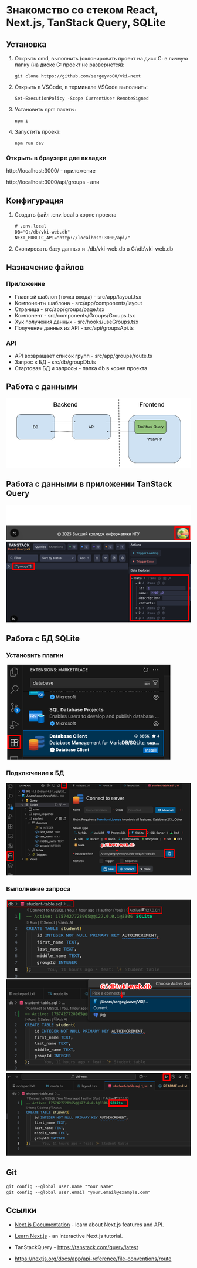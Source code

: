 # Знакомство со стеком React, Next.js, TanStack Query, SQLite

## Установка 

1) Открыть cmd, выполнить (cклонировать проект на диск С: в личную папку (на диске G: проект не развернется):
    ```
    git clone https://github.com/sergeyvo80/vki-next
    ```

2) Открыть в VSCode, в терминале VSCode выполнить:
    ```
    Set-ExecutionPolicy -Scope CurrentUser RemoteSigned
    ```

3) Установить npm пакеты:
    ```
    npm i
    ```

4) Запустить проект:
    ```
    npm run dev
    ```

### Открыть в браузере две вкладки

http://localhost:3000/ - приложение

http://localhost:3000/api/groups - апи


## Конфигурация
1) Создать файл .env.local в корне проекта
    ```
    # .env.local
    DB="G:/db/vki-web.db"
    NEXT_PUBLIC_API="http://localhost:3000/api/"
    ```
2) Скопировать базу данных и ./db/vki-web.db в G:\db\vki-web.db

## Назначение файлов

### Приложение

- Главный шаблон (точка входа) - src/app/layout.tsx 
- Компоненты шаблона - src/app/components/layout
- Страница - src/app/groups/page.tsx
- Компонент - src/components/Groups/Groups.tsx
- Хук получения данных - src/hooks/useGroups.tsx
- Получение данных из API - src/api/groupsApi.ts

### API

- API возвращает список групп - src/app/groups/route.ts
- Запрос к БД - src/db/groupDb.ts
- Стартовая БД и запросы - папка db в корне проекта

## Работа с данными
![data](docs/pics/data.png)

## Работа с данными в приложении TanStack Query

![tanstack1](docs/pics/tanstack1.png)
![tanstack1](docs/pics/tanstack2.png)

## Работа с БД SQLite

### Установить плагин

![database-client](docs/pics/database-client.png)

### Подключение к БД

![db-connect](docs/pics/db-connect.png)

### Выполнение запроса

![sql1](docs/pics/sql1.png)
![sql2](docs/pics/sql2.png)
![sql3](docs/pics/sql3.png)

## Git
```
git config --global user.name "Your Name"
git config --global user.email "your.email@example.com"
```

## Ссылки

- [Next.js Documentation](https://nextjs.org/docs) - learn about Next.js features and API.
  
- [Learn Next.js](https://nextjs.org/learn) - an interactive Next.js tutorial.

- TanStackQuery - https://tanstack.com/query/latest

- https://nextjs.org/docs/app/api-reference/file-conventions/route

